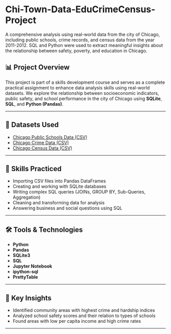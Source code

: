 # Chi-Town-Data-EduCrimeCensus-Project
A comprehensive analysis using real-world data from the city of Chicago, including public schools, crime records, and census data from the year 2011-2012. SQL and Python were used to extract meaningful insights about the relationship between safety, poverty, and education in Chicago.

## 📊 Project Overview

This project is part of a skills development course and serves as a complete practical assignment to enhance data analysis skills using real-world datasets. We explore the relationship between socioeconomic indicators, public safety, and school performance in the city of Chicago using **SQLite**, **SQL**, and **Python (Pandas)**.

---

## 📁 Datasets Used

- [Chicago Public Schools Data (CSV)](https://cf-courses-data.s3.us.cloud-object-storage.appdomain.cloud/IBMDeveloperSkillsNetwork-DB0201EN-SkillsNetwork/labs/FinalModule_Coursera_V5/data/ChicagoPublicSchools.csv)
- [Chicago Crime Data (CSV)](https://cf-courses-data.s3.us.cloud-object-storage.appdomain.cloud/IBMDeveloperSkillsNetwork-DB0201EN-SkillsNetwork/labs/FinalModule_Coursera_V5/data/ChicagoCrimeData.csv)
- [Chicago Census Data (CSV)](https://cf-courses-data.s3.us.cloud-object-storage.appdomain.cloud/IBMDeveloperSkillsNetwork-DB0201EN-SkillsNetwork/labs/FinalModule_Coursera_V5/data/ChicagoCensusData.csv)

---

## 🧠 Skills Practiced

- Importing CSV files into Pandas DataFrames
- Creating and working with SQLite databases
- Writing complex SQL queries (JOINs, GROUP BY, Sub-Queries, Aggregation)
- Cleaning and transforming data for analysis
- Answering business and social questions using SQL

---

## 🛠️ Tools & Technologies

- **Python**
- **Pandas**
- **SQLite3**
- **SQL**
- **Jupyter Notebook**
- **ipython-sql**
- **PrettyTable**

---

## 📌 Key Insights

- Identified community areas with highest crime and hardship indices
- Analyzed school safety scores and their relation to types of schools
- Found areas with low per capita income and high crime rates

---

